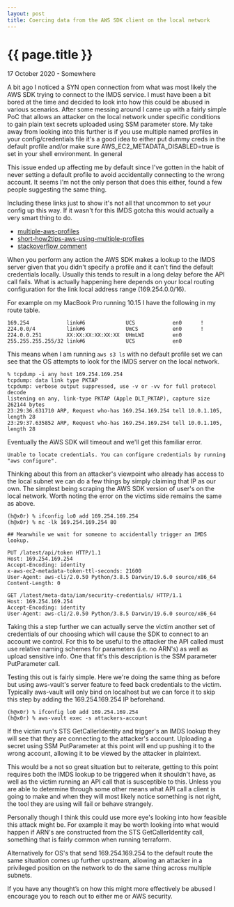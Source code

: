 ```yaml
---
layout: post
title: Coercing data from the AWS SDK client on the local network
---
```


{{ page.title }}
================

<p class="meta">17 October 2020 - Somewhere</p>
A bit ago I noticed a SYN open connection from what was most likely the AWS SDK trying to connect to the IMDS service. I must have been a bit bored at the time and decided to look into how this could be abused in various scenarios. After some messing around I came up with a fairly simple PoC that allows an attacker on the local network under specific conditions to gain plain text secrets uploaded using SSM parameter store. My take away from looking into this further is if you use multiple named profiles in your config/credentials file it's a good idea to either put dummy creds in the default profile and/or make sure AWS_EC2_METADATA_DISABLED=true is set in your shell environment. In general

This issue ended up affecting me by default since I've gotten in the habit of never setting a default profile to avoid accidentally connecting to the wrong account. It seems I'm not the only person that does this either, found a few people suggesting the same thing.

Including these links just to show it's not all that uncommon to set your config up this way. If it wasn't for this IMDS gotcha this would actually a very smart thing to do.

* [multiple-aws-profiles](https://mads-hartmann.com/2017/04/27/multiple-aws-profiles.html#dont-have-a-default-profile)
* [short-how2tips-aws-using-multiple-profiles](https://knplabs.com/en/blog/short-how2tips-aws-using-multiple-profiles)
* [stackoverflow comment](https://stackoverflow.com/a/37866692)

When you perform any action the AWS SDK makes a lookup to the IMDS server given that you didn't specify a profile and it can't find the default credentials locally. Usually this tends to result in a long delay before the API call fails. What is actually happening here depends on your local routing configuration for the link local address range (169.254.0.0/16).

For example on my MacBook Pro running 10.15 I have the following in my route table.


```
169.254            link#6             UCS            en0      !
224.0.0/4          link#6             UmCS           en0      !
224.0.0.251        XX:XX:XX:XX:XX:XX  UHmLWI         en0       
255.255.255.255/32 link#6             UCS            en0
```

This means when I am running `aws s3 ls` with no default profile set we can see that the OS attempts to look for the IMDS server on the local network.


```
% tcpdump -i any host 169.254.169.254
tcpdump: data link type PKTAP
tcpdump: verbose output suppressed, use -v or -vv for full protocol decode
listening on any, link-type PKTAP (Apple DLT_PKTAP), capture size 262144 bytes
23:29:36.631710 ARP, Request who-has 169.254.169.254 tell 10.0.1.105, length 28
23:29:37.635852 ARP, Request who-has 169.254.169.254 tell 10.0.1.105, length 28
```


Eventually the AWS SDK will timeout and we'll get this familiar error.

```
Unable to locate credentials. You can configure credentials by running "aws configure".
```

Thinking about this from an attacker's viewpoint who already has access to the local subnet we can do a few things by simply claiming that IP as our own. The simplest being scraping the AWS SDK version of user's on the local network. Worth noting the error on the victims side remains the same as above.


```
(h@x0r) % ifconfig lo0 add 169.254.169.254
(h@x0r) % nc -lk 169.254.169.254 80

## Meanwhile we wait for someone to accidentally trigger an IMDS lookup.

PUT /latest/api/token HTTP/1.1
Host: 169.254.169.254
Accept-Encoding: identity
x-aws-ec2-metadata-token-ttl-seconds: 21600
User-Agent: aws-cli/2.0.50 Python/3.8.5 Darwin/19.6.0 source/x86_64
Content-Length: 0

GET /latest/meta-data/iam/security-credentials/ HTTP/1.1
Host: 169.254.169.254
Accept-Encoding: identity
User-Agent: aws-cli/2.0.50 Python/3.8.5 Darwin/19.6.0 source/x86_64
```

Taking this a step further we can actually serve the victim another set of credentials of our choosing which will cause the SDK to connect to an account we control. For this to be useful to the attacker the API called must use relative naming schemes for parameters (i.e. no ARN's) as well as upload sensitive info. One that fit's this description is the SSM parameter PutParameter call.


Testing this out is fairly simple. Here we're doing the same thing as before but using aws-vault's server feature to feed back credentials to the victim. Typically aws-vault will only bind on localhost but we can force it to skip this step by adding the 169.254.169.254 IP beforehand.


```
(h@x0r) % ifconfig lo0 add 169.254.169.254
(h@x0r) % aws-vault exec -s attackers-account
```


If the victim run's STS GetCallerIdentity and trigger's an IMDS lookup they will see that they are connecting to the attacker's account. Uploading a secret using SSM PutParameter at this point will end up pushing it to the wrong account, allowing it to be viewed by the attacker in plaintext.

This would be a not so great situation but to reiterate, getting to this point requires both the IMDS lookup to be triggered when it shouldn't have, as well as the victim running an API call that is susceptible to this. Unless you are able to determine through some other means what API call a client is going to make and when they will most likely notice something is not right, the tool they are using will fail or behave strangely.

Personally though I think this could use more eye's looking into how feasible this attack might be. For example it may be worth looking into what would happen if ARN's are constructed from the STS GetCallerIdentity call, something that is fairly common when running terraform.

Alternatively for OS's that send 169.254.169.254 to the default route the same situation comes up further upstream, allowing an attacker in a privileged position on the network to do the same thing across multiple subnets.

If you have any thought’s on how this might more effectively be abused I encourage you to reach out to either me or AWS security.

